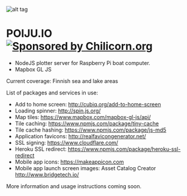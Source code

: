 ![alt tag](https://github.com/iaue/poiju.io/blob/master/public/poiju-logo-menu.png?raw=true)
# POIJU.IO [![Sponsored by Chilicorn.org](https://img.shields.io/badge/sponsored%20by-chilicorn.org-brightgreen.svg)](http://chilicorn.org)

- NodeJS plotter server for Raspberry Pi boat computer.
- Mapbox GL JS


Current coverage: Finnish sea and lake areas

List of packages and services in use:
- Add to home screen: http://cubiq.org/add-to-home-screen
- Loading spinner: http://spin.js.org/
- Map tiles: https://www.mapbox.com/mapbox-gl-js/api/
- Tile caching: https://www.npmjs.com/package/tiny-cache
- Tile cache hashing: https://www.npmjs.com/package/js-md5
- Application favicons: http://realfavicongenerator.net/
- SSL signing: https://www.cloudflare.com/
- Heroku SSL redirect: https://www.npmjs.com/package/heroku-ssl-redirect
- Mobile app icons: https://makeappicon.com
- Mobile app launch screen images: Asset Catalog Creator http://www.bridgetech.io/

More information and usage instructions coming soon.

